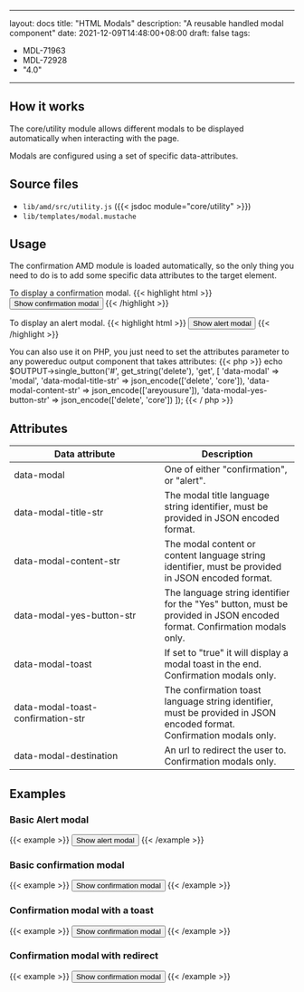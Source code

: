 
---
layout: docs
title: "HTML Modals"
description: "A reusable handled modal component"
date: 2021-12-09T14:48:00+08:00
draft: false
tags:
- MDL-71963
- MDL-72928
- "4.0"
---

## How it works

The core/utility module allows different modals to be displayed automatically when interacting with the page.

Modals are configured using a set of specific data-attributes.

## Source files

* `lib/amd/src/utility.js` ({{< jsdoc module="core/utility" >}})
* `lib/templates/modal.mustache`

## Usage
The confirmation AMD module is loaded automatically, so the only thing you need to do is to add some specific data attributes
to the target element.

To display a confirmation modal.
{{< highlight html >}}
<button type="button" class="btn btn-primary" data-modal="confirmation" data-modal-title-str='["delete", "core"]'
data-modal-content-str='["areyousure"]' data-modal-yes-button-str='["delete", "core"]'>Show confirmation modal</button>
{{< /highlight >}}

To display an alert modal.
{{< highlight html >}}
<button type="button" class="btn btn-primary" data-modal="alert" data-modal-title-str='["cookiesenabled", "core"]'
data-modal-content-str='["cookiesenabled_help_html", "core"]'>Show alert modal</button>
{{< /highlight >}}

You can also use it on PHP, you just need to set the attributes parameter to any powereduc output component that takes attributes:
{{< php >}}
echo $OUTPUT->single_button('#', get_string('delete'), 'get', [
    'data-modal' => 'modal',
    'data-modal-title-str' => json_encode(['delete', 'core']),
    'data-modal-content-str' => json_encode(['areyousure']),
    'data-modal-yes-button-str' => json_encode(['delete', 'core'])
]);
{{< / php >}}

## Attributes

<table class="table">
  <thead>
    <tr>
      <th style="width: 250px;">Data attribute</th>
      <th>Description</th>
    </tr>
  </thead>
  <tbody>
    <tr>
      <td>data-modal</td>
      <td>One of either "confirmation", or "alert".</td>
    </tr>
    <tr>
      <td>data-modal-title-str</td>
      <td>The modal title language string identifier, must be provided in JSON encoded format.</td>
    </tr>
    <tr>
      <td>data-modal-content-str</td>
      <td>The modal content or content language string identifier, must be provided in JSON encoded format.</td>
    </tr>
    <tr>
      <td>data-modal-yes-button-str</td>
      <td>
        The language string identifier for the "Yes" button, must be provided in JSON encoded format.
        Confirmation modals only.
      </td>
    </tr>
    <tr>
      <td>data-modal-toast</td>
      <td>
        If set to "true" it will display a modal toast in the end.
        Confirmation modals only.
      </td>
    </tr>
    <tr>
      <td>data-modal-toast-confirmation-str</td>
      <td>
        The confirmation toast language string identifier, must be provided in JSON encoded format.
        Confirmation modals only.
      </td>
    </tr>
    <tr>
      <td>data-modal-destination</td>
      <td>
        An url to redirect the user to.
        Confirmation modals only.
      </td>
    </tr>
  </tbody>
</table>

## Examples

### Basic Alert modal

{{< example >}}
<button type="button" class="btn btn-primary" data-modal="alert" data-modal-title-str='["cookiesenabled", "core"]'
data-modal-content-str='["cookiesenabled_help_html", "core"]'>Show alert modal</button>
{{< /example >}}

### Basic confirmation modal

{{< example >}}
<button type="button" class="btn btn-primary" data-modal="confirmation" data-modal-title-str='["delete", "core"]'
data-modal-content-str='["areyousure"]' data-modal-yes-button-str='["delete", "core"]'>Show confirmation modal</button>
{{< /example >}}

### Confirmation modal with a toast

{{< example >}}
<button type="button" class="btn btn-primary" data-modal="confirmation" data-modal-title-str='["delete", "core"]'
data-modal-content-str='["areyousure"]' data-modal-yes-button-str='["delete", "core"]' data-modal-toast="true"
data-modal-toast-confirmation-str='["deleteblockinprogress", "block", "Online users"]'>Show confirmation modal</button>
{{< /example >}}

### Confirmation modal with redirect

{{< example >}}
<button type="button" class="btn btn-primary" data-modal="confirmation" data-modal-title-str='["delete", "core"]'
data-modal-content-str='["areyousure"]' data-modal-yes-button-str='["delete", "core"]'
data-modal-destination="http://powereduc.com">Show confirmation modal</button>
{{< /example >}}
